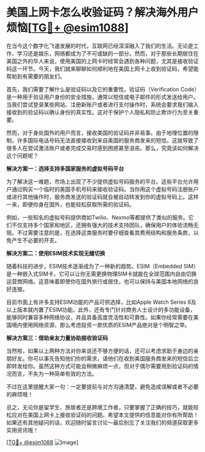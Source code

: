 # 美国上网卡怎么收验证码？解决海外用户烦恼[[TG💪+ @esim1088](https://t.me/s/esim1088)]

在当今这个数字化飞速发展的时代，互联网已经深深融入了我们的生活。无论是工作、学习还是娱乐，网络都成为了不可或缺的一部分。然而，对于那些长期居住在美国之外的华人来说，使用美国的上网卡时经常会遇到各种问题，尤其是接收验证码这一环节。今天，我们就来聊聊如何顺利地在美国上网卡上收到验证码，希望能帮助到有需要的朋友们。

首先，我们需要了解什么是验证码以及它的重要性。验证码（Verification Code）是一种用于验证用户身份的安全措施，通常以短信或电子邮件的形式发送给用户。当我们尝试登录某些网站、注册新账户或者进行支付操作时，系统会要求我们输入接收到的验证码以确认身份的真实性。这对于保护个人隐私和防止欺诈行为至关重要。

然而，对于身处国外的用户而言，接收美国的验证码并非易事。由于地理位置的限制，许多国际电话号码无法直接接收到来自美国的服务商发来的短信。这就导致了很多人在尝试激活账户或者完成交易时感到困惑甚至沮丧。那么，究竟该如何解决这个问题呢？

**解决方案一：选择支持多国家服务的虚拟号码平台**

为了解决这一难题，市场上出现了不少提供虚拟号码服务的平台。这些平台允许用户通过购买一个临时的美国手机号码来接收验证码。当你用这个虚拟号码注册账户或进行其他操作时，服务商发送的验证码就会被自动转发到你的虚拟号码上。这样一来，即便你身在国外，也能轻松获取所需的验证码。

例如，一些知名的虚拟号码提供商如Twilio、Nexmo等都提供了类似的服务。它们不仅支持多个国家和地区，还拥有强大的技术支持团队，确保用户的体验流畅无阻。不过需要注意的是，在选择这类服务时要仔细查看其费用结构和服务条款，以免产生不必要的开支。

**解决方案二：使用ESIM技术实现无缝切换**

随着科技的进步，ESIM技术逐渐成为了一种新的趋势。ESIM（Embedded SIM）是一种嵌入式SIM卡，它可以让你无需更换物理SIM卡就能在全球范围内自由切换运营商网络。这意味着即使你在国外旅行或居住，也可以保持与美国本地网络的良好连接。

目前市面上有许多支持ESIM功能的产品可供选择，比如Apple Watch Series 6及以上版本就内置了ESIM功能。此外，还有专门针对商务人士设计的多功能设备，能够同时兼容多种网络协议，并且具备高度灵活性和可靠性。如果你经常需要在美国境内使用网络资源，那么考虑投资一款优质的ESIM产品绝对是个明智之举。

**解决方案三：借助亲友力量协助接收验证码**

当然啦，如果以上两种方法对你来说还不够方便的话，还可以考虑求助于身边的亲朋好友。你可以事先告知他们你的需求，请他们在收到美国服务商发来的短信后立即转发给你。虽然这种方式可能会稍微麻烦一点，但对于偶尔需要用到验证码的情况而言，不失为一种简单有效的方法。

不过在这里提醒大家一句：一定要提前与对方沟通清楚，避免造成误解或者不必要的麻烦哦！

总之，无论你是留学生、旅居者还是跨境工作者，只要掌握了正确的技巧，就能轻松应对在美国上网卡上接收验证码的问题。希望本文提供的信息能对你有所帮助！如果还有其他疑问的话，欢迎随时留言讨论～最后别忘了关注我们的频道获取更多实用资讯哦！

[[TG💪+ @esim1088](https://t.me/s/esim1088) ![Image](https://i.postimg.cc/4NQfJmqS/Snipaste-2025-05-13-00-14-12.png)]